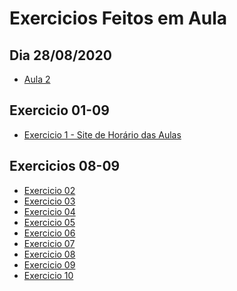 <h1>Exercicios Feitos em Aula</h1>

<h2>Dia 28/08/2020</h2>
<ul>
 <a href="https://github.com/miguelhp373/ProgramacaoWeb/tree/master/Aula2"><li>Aula 2</li></a>
</ul>

<h2>Exercicio 01-09</h2>
<ul>
 <a href="https://github.com/miguelhp373/ProgramacaoWeb/tree/master/Exercicios-01-09/HorarioAulas"><li>Exercicio 1 - Site de Horário das Aulas</li></a>
 </ul>

<h2>Exercicios 08-09</h2>
<ul>
<a href="https://github.com/miguelhp373/ProgramacaoWeb/tree/master/Exercicios-08-09/html/ex-02"><li>Exercicio 02</li></a>
<a href="https://github.com/miguelhp373/ProgramacaoWeb/tree/master/Exercicios-08-09/html/ex-03/ola-mundo"><li>Exercicio 03</li></a>
<a href="https://github.com/miguelhp373/ProgramacaoWeb/tree/master/Exercicios-08-09/html/ex-04"><li>Exercicio 04</li></a>
<a href="https://github.com/miguelhp373/ProgramacaoWeb/tree/master/Exercicios-08-09/html/ex-05"><li>Exercicio 05</li></a>
<a href="https://github.com/miguelhp373/ProgramacaoWeb/tree/master/Exercicios-08-09/html/ex-06"><li>Exercicio 06</li></a>
<a href="https://github.com/miguelhp373/ProgramacaoWeb/tree/master/Exercicios-08-09/html/ex-07"><li>Exercicio 07</li></a>
<a href="https://github.com/miguelhp373/ProgramacaoWeb/tree/master/Exercicios-08-09/html/ex-08"><li>Exercicio 08</li></a>
<a href="https://github.com/miguelhp373/ProgramacaoWeb/tree/master/Exercicios-08-09/html/ex-09"><li>Exercicio 09</li></a>
<a href="https://github.com/miguelhp373/ProgramacaoWeb/tree/master/Exercicios-08-09/html/ex-10"><li>Exercicio 10</li></a>
</ul>